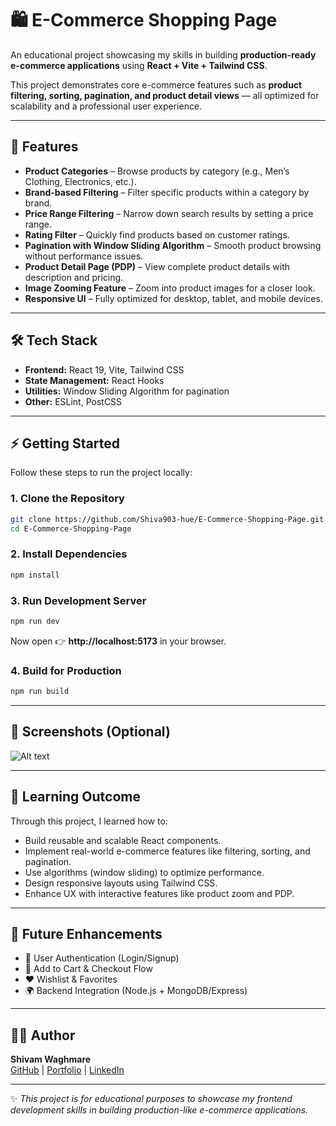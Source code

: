 # 🛍️ E-Commerce Shopping Page

An educational project showcasing my skills in building **production-ready e-commerce applications** using **React + Vite + Tailwind CSS**.  

This project demonstrates core e-commerce features such as **product filtering, sorting, pagination, and product detail views** — all optimized for scalability and a professional user experience.  

---

## 🚀 Features

- **Product Categories** – Browse products by category (e.g., Men’s Clothing, Electronics, etc.).  
- **Brand-based Filtering** – Filter specific products within a category by brand.  
- **Price Range Filtering** – Narrow down search results by setting a price range.  
- **Rating Filter** – Quickly find products based on customer ratings.  
- **Pagination with Window Sliding Algorithm** – Smooth product browsing without performance issues.  
- **Product Detail Page (PDP)** – View complete product details with description and pricing.  
- **Image Zooming Feature** – Zoom into product images for a closer look.  
- **Responsive UI** – Fully optimized for desktop, tablet, and mobile devices.  

---

## 🛠️ Tech Stack

- **Frontend:** React 19, Vite, Tailwind CSS  
- **State Management:** React Hooks  
- **Utilities:** Window Sliding Algorithm for pagination  
- **Other:** ESLint, PostCSS  

---

## ⚡ Getting Started

Follow these steps to run the project locally:

### 1. Clone the Repository
```bash
git clone https://github.com/Shiva903-hue/E-Commerce-Shopping-Page.git
cd E-Commerce-Shopping-Page
```

### 2. Install Dependencies
```bash
npm install
```

### 3. Run Development Server
```bash
npm run dev
```
Now open 👉 **http://localhost:5173** in your browser.

### 4. Build for Production
```bash
npm run build
```

---

## 📸 Screenshots (Optional)

![Alt text](./assets/e-com.png)
 

---

## 🎯 Learning Outcome

Through this project, I learned how to:  
- Build reusable and scalable React components.  
- Implement real-world e-commerce features like filtering, sorting, and pagination.  
- Use algorithms (window sliding) to optimize performance.  
- Design responsive layouts using Tailwind CSS.  
- Enhance UX with interactive features like product zoom and PDP.  

---

## 🔮 Future Enhancements

- 🔑 User Authentication (Login/Signup)  
- 🛒 Add to Cart & Checkout Flow  
- ❤️ Wishlist & Favorites  
- 🌍 Backend Integration (Node.js + MongoDB/Express)  

---

## 👨‍💻 Author

**Shivam Waghmare**  
[GitHub](https://github.com/Shiva903-hue) | [Portfolio](https://shivamwaghmare.vercel.app/) | [LinkedIn](https://www.linkedin.com/in/shivam-waghmare/)

---

✨ *This project is for educational purposes to showcase my frontend development skills in building production-like e-commerce applications.*  
